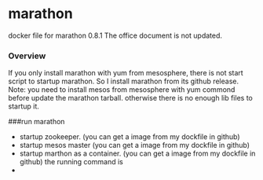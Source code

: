 # marathon
docker file for marathon 0.8.1
The office document is not updated.

### Overview
If you only install marathon with yum from mesosphere, there is not start script to startup marathon.
So I install marathon from its github release.
Note: you need to install mesos from mesosphere with yum commond before update the marathon tarball. otherwise there is no enough lib files to startup it.

###run marathon
- startup zookeeper. (you can get a image from my dockfile in github)
- startup mesos master (you can get a image from my dockfile in github)
- startup marthon as a container. (you can get a image from my dockfile in github) the running command is 
- 

```

```
